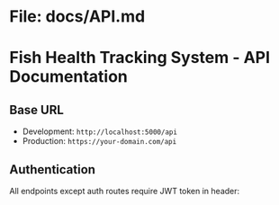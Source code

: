 # File: docs/API.md
# Fish Health Tracking System - API Documentation

## Base URL
- Development: `http://localhost:5000/api`
- Production: `https://your-domain.com/api`

## Authentication
All endpoints except auth routes require JWT token in header: